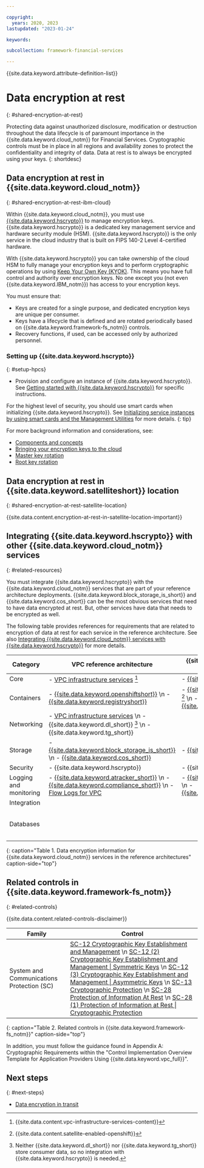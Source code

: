 ```yaml
---

copyright:
  years: 2020, 2023
lastupdated: "2023-01-24"

keywords: 

subcollection: framework-financial-services

---
```


{{site.data.keyword.attribute-definition-list}}

# Data encryption at rest
{: #shared-encryption-at-rest}

Protecting data against unauthorized disclosure, modification or destruction throughout the data lifecycle is of paramount importance in the {{site.data.keyword.cloud_notm}} for Financial Services. Cryptographic controls must be in place in all regions and availability zones to protect the confidentiality and integrity of data. Data at rest is to always be encrypted using your keys.
{: shortdesc}

## Data encryption at rest in {{site.data.keyword.cloud_notm}}
{: #shared-encryption-at-rest-ibm-cloud}

Within {{site.data.keyword.cloud_notm}}, you must use [{{site.data.keyword.hscrypto}}](/docs/hs-crypto?topic=hs-crypto-overview) to manage encryption keys. {{site.data.keyword.hscrypto}} is a dedicated key management service and hardware security module (HSM). {{site.data.keyword.hscrypto}} is the only service in the cloud industry that is built on FIPS 140-2 Level 4-certified hardware.

With {{site.data.keyword.hscrypto}} you can take ownership of the cloud HSM to fully manage your encryption keys and to perform cryptographic operations by using [Keep Your Own Key (KYOK)](/docs/hs-crypto?topic=hs-crypto-understand-concepts#kyok-concept). This means you have full control and authority over encryption keys. No one except you (not even {{site.data.keyword.IBM_notm}}) has access to your encryption keys.

You must ensure that:

* Keys are created for a single purpose, and dedicated encryption keys are unique per consumer.
* Keys have a lifecycle that is defined and are rotated periodically based on {{site.data.keyword.framework-fs_notm}} controls.
* Recovery functions, if used, can be accessed only by authorized personnel.



### Setting up {{site.data.keyword.hscrypto}}
{: #setup-hpcs}

* Provision and configure an instance of {{site.data.keyword.hscrypto}}. See [Getting started with {{site.data.keyword.hscrypto}}](/docs/hs-crypto?topic=hs-crypto-get-started) for specific instructions.

For the highest level of security, you should use smart cards when initializing {{site.data.keyword.hscrypto}}. See [Initializing service instances by using smart cards and the Management Utilities](/docs/hs-crypto?topic=hs-crypto-initialize-hsm-management-utilities) for more details.
{: tip}

For more background information and considerations, see:

* [Components and concepts](/docs/hs-crypto?topic=hs-crypto-understand-concepts)
* [Bringing your encryption keys to the cloud](/docs/hs-crypto?topic=hs-crypto-importing-keys)
* [Master key rotation](/docs/hs-crypto?topic=hs-crypto-master-key-rotation-intro)
* [Root key rotation](/docs/hs-crypto?topic=hs-crypto-root-key-rotation-intro)

## Data encryption at rest in {{site.data.keyword.satelliteshort}} location
{: #shared-encryption-at-rest-satellite-location}

{{site.data.content.encryption-at-rest-in-satellite-location-important}}

## Integrating {{site.data.keyword.hscrypto}} with other {{site.data.keyword.cloud_notm}} services
{: #related-resources}

You must integrate {{site.data.keyword.hscrypto}} with the {{site.data.keyword.cloud_notm}} services that are part of your reference architecture deployments. {{site.data.keyword.block_storage_is_short}} and {{site.data.keyword.cos_short}} can be the most obvious services that need to have data encrypted at rest. But, other services have data that needs to be encrypted as well.

The following table provides references for requirements that are related to encryption of data at rest for each service in the reference architecture. See also [Integrating {{site.data.keyword.cloud_notm}} services with {{site.data.keyword.hscrypto}}](/docs/hs-crypto?topic=hs-crypto-integrate-services) for more details.


| Category | VPC reference architecture | {{site.data.keyword.satelliteshort}} reference architecture | Optional for both |
|----------|-------------------|-------------------|-------------------|
| Core  | - [VPC infrastructure services](/docs/vpc?topic=vpc-vpc-encryption-about) [^tabletext-1] | - [{{site.data.keyword.satelliteshort}}](/docs/satellite?topic=satellite-data-security#sat-data-encryption) |  |
| Containers  | - [{{site.data.keyword.openshiftshort}}](/docs/openshift?topic=openshift-encryption) \n - [{{site.data.keyword.registryshort}}](/docs/Registry?topic=Registry-registry_encrypt) | - [{{site.data.keyword.openshiftshort}}](/docs/openshift?topic=openshift-encryption) [^tabletext-satellite-enabled-openshift] \n - [{{site.data.keyword.registryshort}}](/docs/Registry?topic=Registry-registry_encrypt) |  |
| Networking  | - [VPC infrastructure services](/docs/vpc?topic=vpc-vpc-encryption-about) \n - {{site.data.keyword.dl_short}} [^tabletext-2] \n - {{site.data.keyword.tg_short}}  | |  |
| Storage  | - [{{site.data.keyword.block_storage_is_short}}](/docs/vpc?topic=vpc-block-storage-vpc-encryption) \n - [{{site.data.keyword.cos_short}}](/docs/cloud-object-storage?topic=cloud-object-storage-encryption) | - [{{site.data.keyword.cos_short}}](/docs/cloud-object-storage?topic=cloud-object-storage-encryption) |  |
| Security | - {{site.data.keyword.hscrypto}}  | - {{site.data.keyword.hscrypto}} | - [{{site.data.keyword.appid_short_notm}}](/docs/appid?topic=appid-mng-data#enable-customer-keys-hpcs) |
| Logging and monitoring  | - [{{site.data.keyword.atracker_short}}](/docs/activity-tracker?topic=activity-tracker-mng-data) \n - [{{site.data.keyword.compliance_short}}](/docs/security-compliance?topic=security-compliance-mng-data) \n - [Flow Logs for VPC](/docs/vpc?topic=vpc-vpc-encryption-about) | - [{{site.data.keyword.atracker_short}}](/docs/activity-tracker?topic=activity-tracker-mng-data) \n - [{{site.data.keyword.compliance_short}}](/docs/security-compliance?topic=security-compliance-mng-data) |  |
| Integration  | |  | - [{{site.data.keyword.messagehub}}](/docs/EventStreams?topic=EventStreams-managing_encryption) |
| Databases  |  |  | - [{{site.data.keyword.ihsdbaas_mongodb_full}}](/docs/hyper-protect-dbaas-for-mongodb?topic=hyper-protect-dbaas-for-mongodb-hpcs-byok) \n - [{{site.data.keyword.ihsdbaas_postgresql_full}}](/docs/hyper-protect-dbaas-for-postgresql?topic=hyper-protect-dbaas-for-postgresql-hpcs-byok) | |
{: caption="Table 1. Data encryption information for {{site.data.keyword.cloud_notm}} services in the reference architectures" caption-side="top"}

[^tabletext-1]: {{site.data.content.vpc-infrastructure-services-content}}

[^tabletext-2]: Neither {{site.data.keyword.dl_short}} nor {{site.data.keyword.tg_short}} store consumer data, so no integration with {{site.data.keyword.hscrypto}} is needed.

[^tabletext-satellite-enabled-openshift]: {{site.data.content.satellite-enabled-openshift}}



## Related controls in {{site.data.keyword.framework-fs_notm}}
{: #related-controls}

{{site.data.content.related-controls-disclaimer}}

| Family              | Control                                           |
|---------------------|---------------------------------------------------|
| System and Communications Protection (SC) | [SC-12 Cryptographic Key Establishment and Management](/docs/framework-financial-services-controls?topic=framework-financial-services-controls-sc-12) \n [SC-12 (2) Cryptographic Key Establishment and Management &#124; Symmetric Keys](/docs/framework-financial-services-controls?topic=framework-financial-services-controls-sc-12.2) \n [SC-12 (3) Cryptographic Key Establishment and Management &#124; Asymmetric Keys](/docs/framework-financial-services-controls?topic=framework-financial-services-controls-sc-12.3) \n [SC-13 Cryptographic Protection](/docs/framework-financial-services-controls?topic=framework-financial-services-controls-sc-13) \n [SC-28 Protection of Information At Rest](/docs/framework-financial-services-controls?topic=framework-financial-services-controls-sc-28) \n [SC-28 (1) Protection of Information at Rest &#124; Cryptographic Protection](/docs/framework-financial-services-controls?topic=framework-financial-services-controls-sc-28.1)  |
{: caption="Table 2. Related controls in {{site.data.keyword.framework-fs_notm}}" caption-side="top"}

In addition, you must follow the guidance found in Appendix A: Cryptographic Requirements within the "Control Implementation Overview Template for Application Providers Using {{site.data.keyword.vpc_full}}".

## Next steps
{: #next-steps}

* [Data encryption in transit](/docs/framework-financial-services?topic=framework-financial-services-shared-encryption-in-transit)


